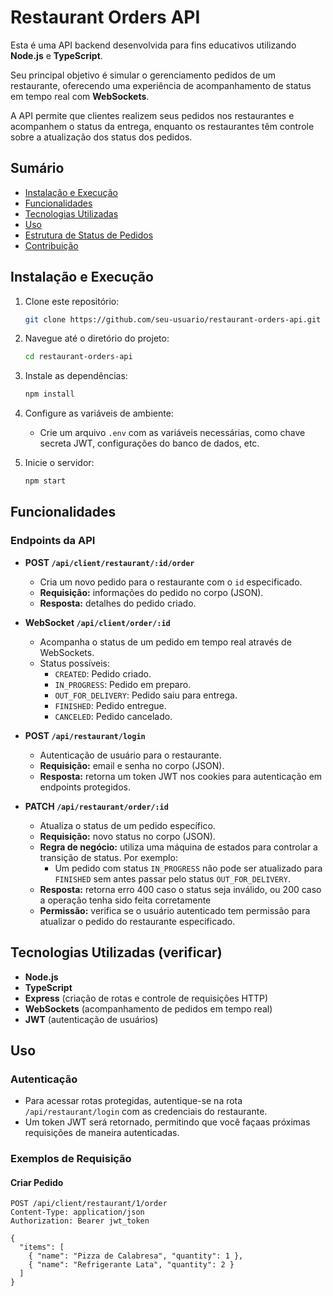 # Restaurant Orders API

Esta é uma API backend desenvolvida para fins educativos utilizando **Node.js** e **TypeScript**.

Seu principal objetivo é simular o gerenciamento pedidos de um restaurante, oferecendo uma experiência de acompanhamento de status em tempo real com **WebSockets**.

A API permite que clientes realizem seus pedidos nos restaurantes e acompanhem o status da entrega, enquanto os restaurantes têm controle sobre a atualização dos status dos pedidos.

## Sumário

- [Instalação e Execução](#instalação-e-execução)
- [Funcionalidades](#funcionalidades)
- [Tecnologias Utilizadas](#tecnologias-utilizadas)
- [Uso](#uso)
- [Estrutura de Status de Pedidos](#estrutura-de-status-de-pedidos)
- [Contribuição](#contribuição)

## Instalação e Execução

1. Clone este repositório:
   ```bash
   git clone https://github.com/seu-usuario/restaurant-orders-api.git
   ```
2. Navegue até o diretório do projeto:
   ```bash
   cd restaurant-orders-api
   ```
3. Instale as dependências:
   ```bash
   npm install
   ```
4. Configure as variáveis de ambiente:

   - Crie um arquivo `.env` com as variáveis necessárias, como chave secreta JWT, configurações do banco de dados, etc.

5. Inicie o servidor:
   ```bash
   npm start
   ```

## Funcionalidades

### Endpoints da API

- **POST `/api/client/restaurant/:id/order`**

  - Cria um novo pedido para o restaurante com o `id` especificado.
  - **Requisição:** informações do pedido no corpo (JSON).
  - **Resposta:** detalhes do pedido criado.

- **WebSocket `/api/client/order/:id`**

  - Acompanha o status de um pedido em tempo real através de WebSockets.
  - Status possíveis:
    - `CREATED`: Pedido criado.
    - `IN_PROGRESS`: Pedido em preparo.
    - `OUT_FOR_DELIVERY`: Pedido saiu para entrega.
    - `FINISHED`: Pedido entregue.
    - `CANCELED`: Pedido cancelado.

- **POST `/api/restaurant/login`**

  - Autenticação de usuário para o restaurante.
  - **Requisição:** email e senha no corpo (JSON).
  - **Resposta:** retorna um token JWT nos cookies para autenticação em endpoints protegidos.

- **PATCH `/api/restaurant/order/:id`**
  - Atualiza o status de um pedido específico.
  - **Requisição:** novo status no corpo (JSON).
  - **Regra de negócio:** utiliza uma máquina de estados para controlar a transição de status. Por exemplo:
    - Um pedido com status `IN_PROGRESS` não pode ser atualizado para `FINISHED` sem antes passar pelo status `OUT_FOR_DELIVERY`.
  - **Resposta:** retorna erro 400 caso o status seja inválido, ou 200 caso a operação tenha sido feita corretamente
  - **Permissão:** verifica se o usuário autenticado tem permissão para atualizar o pedido do restaurante especificado.

## Tecnologias Utilizadas (verificar)

- **Node.js**
- **TypeScript**
- **Express** (criação de rotas e controle de requisições HTTP)
- **WebSockets** (acompanhamento de pedidos em tempo real)
- **JWT** (autenticação de usuários)

## Uso

### Autenticação

- Para acessar rotas protegidas, autentique-se na rota `/api/restaurant/login` com as credenciais do restaurante.
- Um token JWT será retornado, permitindo que você façaas próximas requisições de maneira autenticadas.

### Exemplos de Requisição

#### Criar Pedido

```http
POST /api/client/restaurant/1/order
Content-Type: application/json
Authorization: Bearer jwt_token

{
  "items": [
    { "name": "Pizza de Calabresa", "quantity": 1 },
    { "name": "Refrigerante Lata", "quantity": 2 }
  ]
}
```
